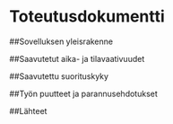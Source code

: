 # Toteutusdokumentti

##Sovelluksen yleisrakenne

##Saavutetut aika- ja tilavaativuudet

##Saavutettu suorituskyky

##Työn puutteet ja parannusehdotukset

##Lähteet
